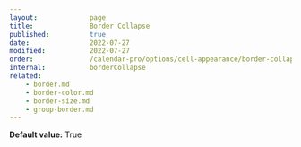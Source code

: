 ```yaml
---
layout:             page
title:              Border Collapse
published:          true
date:               2022-07-27
modified:           2022-07-27
order:              /calendar-pro/options/cell-appearance/border-collapse
internal:           borderCollapse
related:
    - border.md
    - border-color.md
    - border-size.md
    - group-border.md
---
```

**Default value:** True
